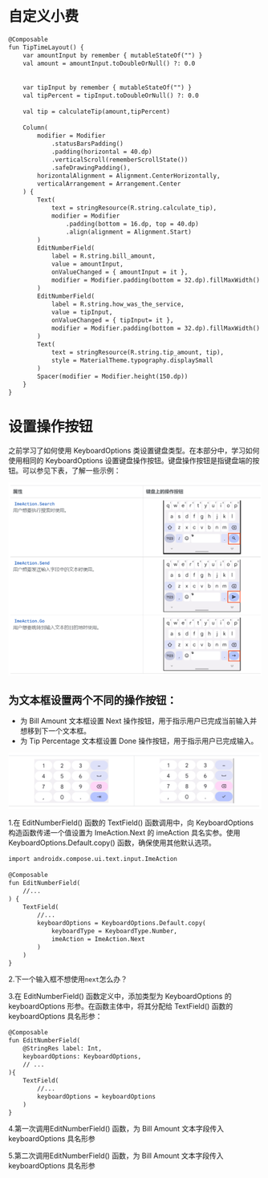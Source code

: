# 自定义小费

    @Composable
    fun TipTimeLayout() {
        var amountInput by remember { mutableStateOf("") }
        val amount = amountInput.toDoubleOrNull() ?: 0.0


        var tipInput by remember { mutableStateOf("") }
        val tipPercent = tipInput.toDoubleOrNull() ?: 0.0

        val tip = calculateTip(amount,tipPercent)

        Column(
            modifier = Modifier
                .statusBarsPadding()
                .padding(horizontal = 40.dp)
                .verticalScroll(rememberScrollState())
                .safeDrawingPadding(),
            horizontalAlignment = Alignment.CenterHorizontally,
            verticalArrangement = Arrangement.Center
        ) {
            Text(
                text = stringResource(R.string.calculate_tip),
                modifier = Modifier
                    .padding(bottom = 16.dp, top = 40.dp)
                    .align(alignment = Alignment.Start)
            )
            EditNumberField(
                label = R.string.bill_amount,
                value = amountInput,
                onValueChanged = { amountInput = it },
                modifier = Modifier.padding(bottom = 32.dp).fillMaxWidth()
            )
            EditNumberField(
                label = R.string.how_was_the_service,
                value = tipInput,
                onValueChanged = { tipInput= it },
                modifier = Modifier.padding(bottom = 32.dp).fillMaxWidth()
            )
            Text(
                text = stringResource(R.string.tip_amount, tip),
                style = MaterialTheme.typography.displaySmall
            )
            Spacer(modifier = Modifier.height(150.dp))
        }
    }

# 设置操作按钮
之前学习了如何使用 KeyboardOptions 类设置键盘类型。在本部分中，学习如何使用相同的 KeyboardOptions 设置键盘操作按钮。键盘操作按钮是指键盘端的按钮。可以参见下表，了解一些示例：

![alt text](image-17.png)

## 为文本框设置两个不同的操作按钮：

- 为 Bill Amount 文本框设置 Next 操作按钮，用于指示用户已完成当前输入并想移到下一个文本框。
- 为 Tip Percentage 文本框设置 Done 操作按钮，用于指示用户已完成输入。

![alt text](image-18.png)

1.在 EditNumberField() 函数的 TextField() 函数调用中，向 KeyboardOptions 构造函数传递一个值设置为 ImeAction.Next 的 imeAction 具名实参。使用 KeyboardOptions.Default.copy() 函数，确保使用其他默认选项。

    import androidx.compose.ui.text.input.ImeAction

    @Composable
    fun EditNumberField(
        //...
    ) {
        TextField(
            //...
            keyboardOptions = KeyboardOptions.Default.copy(
                keyboardType = KeyboardType.Number,
                imeAction = ImeAction.Next
            )
        )
    }

2.下一个输入框不想使用`next`怎么办？

3.在 EditNumberField() 函数定义中，添加类型为 KeyboardOptions 的 keyboardOptions 形参。在函数主体中，将其分配给 TextField() 函数的 keyboardOptions 具名形参：

    @Composable
    fun EditNumberField(
        @StringRes label: Int,
        keyboardOptions: KeyboardOptions,
        // ...
    ){
        TextField(
            //...
            keyboardOptions = keyboardOptions
        )
    }

4.第一次调用EditNumberField() 函数，为 Bill Amount 文本字段传入 keyboardOptions 具名形参

5.第二次调用EditNumberField() 函数，为 Bill Amount 文本字段传入 keyboardOptions 具名形参

